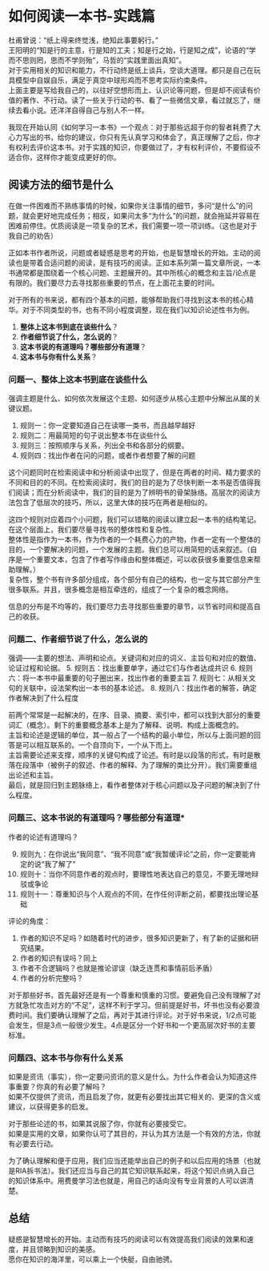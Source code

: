 # 如何阅读一本书-实践篇

杜甫曾说：“纸上得来终觉浅，绝知此事要躬行。”  
王阳明的“知是行的主意，行是知的工夫；知是行之始，行是知之成”，论语的“学而不思则罔，思而不学则殆”，马哲的“实践里面出真知”。  
对于实用相关的知识和能力，不行动终是纸上谈兵，空谈大道理。都只是自己在玩具模型中自娱自乐，满足于真空中球形鸡而不思考实际约束条件。  
上面主要是写给我自己的，以往好空想形而上、认识论等问题，但是却不阅读有价值的著作、不行动。读了一些关于行动的书、看了一些微信文章，看过就忘了，继续去看小说。还洋洋自得自己与别人不一样。  

我现在开始认同《如何学习一本书》一个观点：对于那些远超于你的智者耗费了大心力写出的书，给你的建议，你只有先认真学习和体会了，真正理解了之后，你才有权利去评价这本书。对于实践的知识，你要做过了，才有权利评价，不要假设不适合你，这样你才能变成更好的你。  

## 阅读方法的细节是什么

在做一件困难而不熟练事情的时候，如果你关注事情的细节，多问“是什么”的问题，就会更好地完成任务；相反，如果问太多“为什么”的问题，就会拖延并容易在困难前停住。优质阅读是一项复杂的艺术，我们需要一项一项训练。（这也是对于我自己的劝告）

正如本书作者所说，问题或者疑惑是思考的开始，也是智慧增长的开始。主动的阅读也是带着合适问题的阅读，是有技巧的阅读。正如本系列第一篇文章所说，一本书通常都是围绕着一个核心问题、主题展开的。其中所核心的概念和主旨/论点是有限的。我们要尽力去寻找那些重要的节点，在上面花主要的时间。  

对于所有的书来说，都有四个基本的问题，能够帮助我们寻找到这本书的核心精华。对于不同类型的书，也有不同小程度调整，现在我们以知识论述性书为例。  


1. **整体上这本书到底在谈些什么**？
2. **作者细节说了什么，怎么说的**？
3. **这本书说的有道理吗？哪些部分有道理**？
4. **这本书与你有什么关系**？

### 问题一、整体上这本书到底在谈些什么

强调主题是什么、如何依次发展这个主题、如何逐步从核心主题中分解出从属的关键议题。

1. 规则一：你一定要知道自己在读哪一类书，而且越早越好
2. 规则二：用最简短的句子说出整本书在谈些什么
3. 规则三：按照顺序与关系，列出全书和各部分的纲要。
4. 规则四：找出作者在问的问题，或者作者想要了解的问题

这个问题同时在检索阅读中和分析阅读中出现了，但是在两者的时间、精力要求的不同和目的的不同。在检索阅读时，我们的目的是为了尽快判断一本书是否值得我们阅读；而在分析阅读中，我们的目的是为了辨明书的骨架脉络。高层次的阅读方法包含了低层次的技巧，所以，这里大体的技巧在两者是相似的。  

这四个规则对应着四个小问题，我们可以错略的阅读以建立起一本书的结构笔记。在这个层面上，我们要尽量寻找书的整体性和复杂性。  
整体性是指作为一本书，作为作者的一个耗费心力的产物，作者一定有一个整体的目的，一个要解决的问题，一个发展的主题。我们总可以用简短的话来叙述。（自序是一个重要文本，包含了作者写作缘由和整体概述，可以收获很多重要信息来帮助理解。）  
复杂性，整个书有许多部分组成，各个部分有自己的结构，也一定与其它部分产生很多联系。并且，很多概念是相互牵连的，组成了一个复杂的概念网络。

信息的分布是不均等的，我们要尽力去寻找那些重要的章节，以节省时间和提高自己的收获。

### 问题二、作者细节说了什么，怎么说的

强调——主要的想法、声明和论点。关键词和对应的词义、主旨句和对应的数值、论证过程和论据。
5. 规则五：找出重要单字，通过它们与作者达成共识
6. 规则六：将一本书中最重要的句子圈出来，找出作者的重要主旨
7. 规则七：从相关文句的关联中，设法架构出一本书的基本论述。
8. 规则八：找出作者的解答，确定作者解决到了什么程度

前两个常常是一起解决的，在序、目录、摘要、索引中，都可以找到大部分的重要词汇（概念）。剩下的重要概念基本上是为了解释、说明、构成上面概念的。  
主旨和论述是逻辑的单位，其一般占了一个结构的最小单位，所以与上面问题的回答是可以相互联系的。一个自顶向下，一个从下而上。  
主旨需要论述来支撑，顺序的关键句构成了论述。有时是以段落的形式，有时是散落在段落中（被例子的叙述、作者的解释、为了理解的类比分开）。我们需要重组出论述和主旨。  
最后，就是回归到主题脉络上，看作者整体对于核心问题以及子问题的解决到了什么程度。

### 问题三、这本书说的有道理吗？哪些部分有道理*

作者的论述有道理吗？

9. 规则九：在你说出“我同意”、“我不同意”或“我暂缓评论”之前，你一定要能肯定的说“我了解了”
10. 规则十：当你不同意作者的观点时，要理性地表达自己的意见，不要无理地辩驳或争论
11. 规则十一：尊重知识与个人观点的不同，在作任何评断之前，都要找出理论基础

评论的角度：
1. 作者的知识不足吗？如随着时代的进步，很多知识更新了，有了新的证据和研究结果。
2. 作者的知识有误吗？同上
3. 作者不合逻辑吗？也就是推论谬误（缺乏连贯和事情前后矛盾）
4. 作者的分析完整吗？

对于那些好书，首先最好还是有一个尊重和慎重的习惯。要避免自己没有理解了对方就急忙攻击对方的“不足”，这样不利于学习。但前提是好书，坏书也没有必要浪费时间。我们要确认理解了之后，再对于其进行评论。对于好书来说，1/2点可能会发生，但是3点一般很少发生。4点是区分一个好书和一个更高层次好书的主要标准。

### 问题四、这本书与你有什么关系

如果是资讯（事实），你一定要问资讯的意义是什么。为什么作者会认为知道这件事重要？你真的有必要了解吗？  
如果不仅提供了资讯，而且启发了你，就更有必要找出其它相关的、更深的含义或建议，以获得更多的启发。  

对于那些论述的书，如果其说服了你，你就有必要接受它。  
如果是实用的文章，如果你认可了其目的，并认为其方法是一个有效的方法，你就有必要去行动。


为了确认理解和便于应用，我们应当还能举出自己的例子和以后应用的场景（也就是RIA拆书法）。我们还应当与自己的其它知识联系起来，将这个知识点纳入自己的知识体系中。用费曼学习法也就是，用自己的话向没有专业背景的人可以讲清楚。

## 总结

疑惑是智慧增长的开始。主动而有技巧的阅读可以有效提高我们阅读的效果和速度，并且领略到知识的美感。  
愿你在知识的海洋里，可以乘上一个快艇，自由驰骋。
